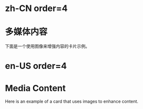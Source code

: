 # zh-CN order=4

# 多媒体内容

下面是一个使用图像来增强内容的卡片示例。

# en-US order=4

# Media Content

Here is an example of a card that uses images to enhance content.
